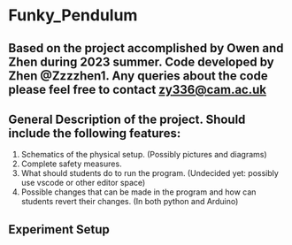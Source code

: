 # Funky_Pendulum
Based on the project accomplished by Owen and Zhen during 2023 summer. Code developed by Zhen @Zzzzhen1. 
Any queries about the code please feel free to contact zy336@cam.ac.uk
---
## General Description of the project. Should include the following features:

1. Schematics of the physical setup. (Possibly pictures and diagrams)
2. Complete safety measures.
3. What should students do to run the program. (Undecided yet: possibly use vscode or other editor space)
4. Possible changes that can be made in the program and how can students revert their changes. (In both python and Arduino)

## Experiment Setup
